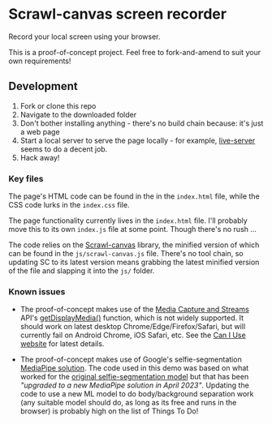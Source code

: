# Scrawl-canvas screen recorder
Record your local screen using your browser.

This is a proof-of-concept project. Feel free to fork-and-amend to suit your own requirements!

## Development
1. Fork or clone this repo
2. Navigate to the downloaded folder
3. Don't bother installing anything - there's no build chain because: it's just a web page
4. Start a local server to serve the page locally - for example, [live-server](https://github.com/tapio/live-server) seems to do a decent job.
5. Hack away!

### Key files
The page's HTML code can be found in the  in the `index.html` file, while the CSS code lurks in the `index.css` file.

The page functionality currently lives in the `index.html` file. I'll probably move this to its own `index.js` file at some point. Though there's no rush ...

The code relies on the [Scrawl-canvas](https://github.com/KaliedaRik/Scrawl-canvas) library, the minified version of which can be found in the `js/scrawl-canvas.js` file. There's no tool chain, so updating SC to its latest version means grabbing the latest minified version of the file and slapping it into the `js/` folder.

### Known issues
+ The proof-of-concept makes use of the [Media Capture and Streams](https://developer.mozilla.org/en-US/docs/Web/API/Media_Capture_and_Streams_API) API's [getDisplayMedia()](https://developer.mozilla.org/en-US/docs/Web/API/MediaDevices/getDisplayMedia) function, which is not widely supported. It should work on latest desktop Chrome/Edge/Firefox/Safari, but will currently fail on Android Chrome, iOS Safari, etc. See the [Can I Use website](https://caniuse.com/?search=getDisplayMedia) for latest details.

+ The proof-of-concept makes use of Google's selfie-segmentation [MediaPipe solution](https://ai.google.dev/edge/mediapipe/solutions/guide). The code used in this demo was based on what worked for the [original selfie-segmentation model](https://github.com/google-ai-edge/mediapipe/blob/master/docs/solutions/selfie_segmentation.md) but that has been *"upgraded to a new MediaPipe solution in April 2023"*. Updating the code to use a new ML model to do body/background separation work (any suitable model should do, as long as its free and runs in the browser) is probably high on the list of Things To Do!


